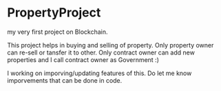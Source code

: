 # PropertyProject

my very first project on Blockchain.

This project helps in buying and selling of property.
Only property owner can re-sell or tansfer it to other.
Only contract owner can add new properties and I call contract owner as Government :)

I working on imporving/updating features of this.
Do let me know imporvements that can be done in code.
